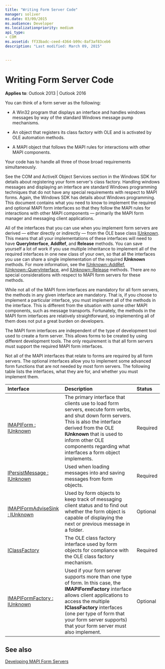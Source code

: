 ```yaml
---
title: "Writing Form Server Code"
manager: soliver
ms.date: 03/09/2015
ms.audience: Developer
ms.localizationpriority: medium
api_type:
- COM
ms.assetid: ff33badc-ceed-4364-b99c-8af3af83ceb6
description: "Last modified: March 09, 2015"
 
 
---
```


# Writing Form Server Code

  
  
**Applies to**: Outlook 2013 | Outlook 2016 
  
You can think of a form server as the following: 
  
- A Win32 program that displays an interface and handles windows messages by way of the standard Windows message pump mechanisms.
    
- An object that registers its class factory with OLE and is activated by OLE automation methods.
    
- A MAPI object that follows the MAPI rules for interactions with other MAPI components.
    
 Your code has to handle all three of those broad requirements simultaneously. 
  
See the COM and ActiveX Object Services section in the Windows SDK for details about registering your form server's class factory. Handling windows messages and displaying an interface are standard Windows programming techniques that do not have any special requirements with respect to MAPI forms. Again, the Windows SDK has details about Windows programming. This document contains what you need to know to implement the required and optional MAPI form interfaces so that they follow the MAPI rules for interactions with other MAPI components — primarily the MAPI form manager and messaging client applications.
  
All of the interfaces that you can use when you implement form servers are derived — either directly or indirectly — from the OLE base class [IUnknown](https://msdn.microsoft.com/library/33f1d79a-33fc-4ce5-a372-e08bda378332%28Office.15%29.aspx). This means that all your implementations of these interfaces will need to have **QueryInterface**, **AddRef**, and **Release** methods. You can save yourself a lot of work if you use multiple inheritance to implement all of the required interfaces in one new class of your own, so that all the interfaces you use can share a single implementation of the required **IUnknown** methods. For more information, see the [IUnknown::AddRef](https://msdn.microsoft.com/library/b4316efd-73d4-4995-b898-8025a316ba63%28Office.15%29.aspx), [IUnknown::QueryInterface](https://msdn.microsoft.com/library/54d5ff80-18db-43f2-b636-f93ac053146d%28Office.15%29.aspx), and [IUnknown::Release](https://msdn.microsoft.com/library/4b494c6f-f0ee-4c35-ae45-ed956f40dc7a%28Office.15%29.aspx) methods. There are no special considerations with respect to MAPI form servers for these methods. 
  
While not all of the MAPI form interfaces are mandatory for all form servers, the methods in any given interface are mandatory. That is, if you choose to implement a particular interface, you must implement all of the methods in the interface. This is different from the situation with some other MAPI components, such as message transports. Fortunately, the methods in the MAPI form interfaces are relatively straightforward, so implementing all of them does not put a great burden on developers.
  
The MAPI form interfaces are independent of the type of development tool used to create a form server. This allows forms to be created by using different development tools. The only requirement is that all form servers must support the required MAPI form interfaces.
  
Not all of the MAPI interfaces that relate to forms are required by all form servers. The optional interfaces allow you to implement some advanced form functions that are not needed by most form servers. The following table lists the interfaces, what they are for, and whether you must implement them.
  
|**Interface**|**Description**|**Status**|
|:-----|:-----|:-----|
|[IMAPIForm : IUnknown](imapiformiunknown.md) <br/> |The primary interface that clients use to load form servers, execute form verbs, and shut down form servers. This is also the interface derived from the OLE **IUnknown** that is used to inform other OLE components regarding what interfaces a form object implements. |Required  <br/> |
|[IPersistMessage : IUnknown](ipersistmessageiunknown.md) <br/> |Used when loading messages into and saving messages from form objects. |Required  <br/> |
|[IMAPIFormAdviseSink : IUnknown](imapiformadvisesinkiunknown.md) <br/> |Used by form objects to keep track of messaging client status and to find out whether the form object is capable of displaying the next or previous message in a folder. |Optional  <br/> |
|[IClassFactory](https://msdn.microsoft.com/library/f624f833-2b69-43bc-92cd-c4ecbe6051c5%28Office.15%29.aspx) <br/> |The OLE class factory interface used by form objects for compliance with the OLE class factory mechanism. |Required  <br/> |
|[IMAPIFormFactory : IUnknown](imapiformfactoryiunknown.md) <br/> |Used if your form server supports more than one type of form. In this case, the **IMAPIFormFactory** interface allows client applications to access the multiple **IClassFactory** interfaces (one per type of form that your form server supports) that your form server must also implement. |Optional  <br/> |
   
## See also



[Developing MAPI Form Servers](developing-mapi-form-servers.md)

